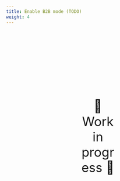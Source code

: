 ```yaml
---
title: Enable B2B mode (TODO)
weight: 4
---
```

<div style="text-align: center; font-size:2.5em;margin: 200px;">🚧 Work in progress 🚧</div>
